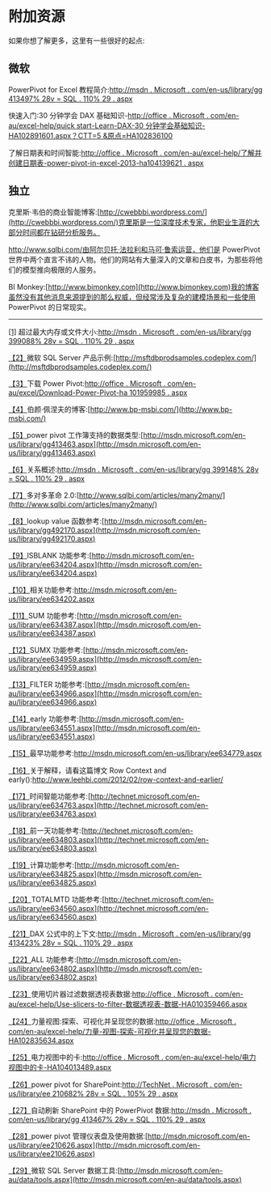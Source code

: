 # 附加资源

如果你想了解更多，这里有一些很好的起点:

## 微软

PowerPivot for Excel 教程简介:[http://msdn . Microsoft . com/en-us/library/gg 413497% 28v = SQL . 110% 29 . aspx](http://msdn.microsoft.com/en-us/library/gg413497%28v=sql.110%29.aspx)

快速入门:30 分钟学会 DAX 基础知识-[http://office . Microsoft . com/en-au/excel-help/quick start-Learn-DAX-30 分钟学会基础知识-HA102891601.aspx？CTT=5 &原点=HA102836100](http://office.microsoft.com/en-au/excel-help/quickstart-learn-dax-basics-in-30-minutes-HA102891601.aspx?CTT=5&origin=HA102836100)

了解日期表和时间智能:[http://office . Microsoft . com/en-au/excel-help/了解并创建日期表-power-pivot-in-excel-2013-ha104139621 . aspx](http://office.microsoft.com/en-au/excel-help/understand-and-create-date-tables-in-power-pivot-in-excel-2013-HA104139621.aspx)

## 独立

克里斯·韦伯的商业智能博客:[http://cwebbbi.wordpress.com/](http://cwebbbi.wordpress.com/)克里斯是一位深度技术专家，他职业生涯的大部分时间都在钻研分析服务。

http://www.sqlbi.com/由阿尔贝托·法拉利和马可·鲁索运营，他们是 PowerPivot 世界中两个直言不讳的人物。他们的网站有大量深入的文章和白皮书，为那些将他们的模型推向极限的人服务。

BI Monkey:[http://www.bimonkey.com](http://www.bimonkey.com)我的博客虽然没有其他消息来源提到的那么权威，但经常涉及复杂的建模场景和一些使用 PowerPivot 的日常现实。

* * *

[[1]](0.html#_ftnref1) 超过最大内存或文件大小:[http://msdn . Microsoft . com/en-us/library/gg 399088% 28v = SQL . 110% 29 . aspx](http://msdn.microsoft.com/en-us/library/gg399088%28v=sql.110%29.aspx)

[【2】](1.html#_ftnref2)微软 SQL Server 产品示例:[http://msftdbprodsamples.codeplex.com/](http://msftdbprodsamples.codeplex.com/)

[【3】](1.html#_ftnref3)下载 Power Pivot:[http://office . Microsoft . com/en-au/excel/Download-Power-Pivot-ha 101959985 . aspx](http://office.microsoft.com/en-au/excel/download-power-pivot-HA101959985.aspx)

[【4】](1.html#_ftnref4)伯颜·佩涅夫的博客:[http://www.bp-msbi.com/](http://www.bp-msbi.com/)

[【5】](1.html#_ftnref5)power pivot 工作簿支持的数据类型:[http://msdn.microsoft.com/en-us/library/gg413463.aspx](http://msdn.microsoft.com/en-us/library/gg413463.aspx)

[【6】](1.html#_ftnref6)关系概述:[http://msdn . Microsoft . com/en-us/library/gg 399148% 28v = SQL . 110% 29 . aspx](http://msdn.microsoft.com/en-us/library/gg399148%28v=sql.110%29.aspx)

[【7】](1.html#_ftnref7)多对多革命 2.0:[http://www.sqlbi.com/articles/many2many/](http://www.sqlbi.com/articles/many2many/)

[【8】](1.html#_ftnref8)lookup value 函数参考:[http://msdn.microsoft.com/en-us/library/gg492170.aspx](http://msdn.microsoft.com/en-us/library/gg492170.aspx)

[【9】](1.html#_ftnref9)ISBLANK 功能参考:[http://msdn.microsoft.com/en-us/library/ee634204.aspx](http://msdn.microsoft.com/en-us/library/ee634204.aspx)

[【10】](1.html#_ftnref10)相关功能参考:http://msdn.microsoft.com/en-us/library/ee634202.aspx

[【11】](1.html#_ftnref11)SUM 功能参考:[http://msdn.microsoft.com/en-us/library/ee634387.aspx](http://msdn.microsoft.com/en-us/library/ee634387.aspx)

[【12】](1.html#_ftnref12)SUMX 功能参考:[http://msdn.microsoft.com/en-us/library/ee634959.aspx](http://msdn.microsoft.com/en-us/library/ee634959.aspx)

[【13】](1.html#_ftnref13)FILTER 功能参考:[http://msdn.microsoft.com/en-au/library/ee634966.aspx](http://msdn.microsoft.com/en-au/library/ee634966.aspx)

[【14】](1.html#_ftnref14)early 功能参考:[http://msdn.microsoft.com/en-us/library/ee634551.aspx](http://msdn.microsoft.com/en-us/library/ee634551.aspx)

[【15】](1.html#_ftnref15)最早功能参考:http://msdn.microsoft.com/en-us/library/ee634779.aspx

[【16】](1.html#_ftnref16)关于解释，请看这篇博文 Row Context and early():http://www.leehbi.com/2012/02/row-context-and-earlier/

[【17】](1.html#_ftnref17)时间智能功能参考:[http://technet.microsoft.com/en-us/library/ee634763.aspx](http://technet.microsoft.com/en-us/library/ee634763.aspx)

[【18】](1.html#_ftnref18)前一天功能参考:[http://technet.microsoft.com/en-us/library/ee634803.aspx](http://technet.microsoft.com/en-us/library/ee634803.aspx)

[【19】](1.html#_ftnref19)计算功能参考:[http://msdn.microsoft.com/en-us/library/ee634825.aspx](http://msdn.microsoft.com/en-us/library/ee634825.aspx)

[【20】](1.html#_ftnref20)TOTALMTD 功能参考:[http://technet.microsoft.com/en-us/library/ee634560.aspx](http://technet.microsoft.com/en-us/library/ee634560.aspx)

[【21】](1.html#_ftnref21)DAX 公式中的上下文:[http://msdn . Microsoft . com/en-us/library/gg 413423% 28v = SQL . 110% 29 . aspx](http://msdn.microsoft.com/en-us/library/gg413423%28v=sql.110%29.aspx)

[【22】](1.html#_ftnref22)ALL 功能参考:[http://msdn.microsoft.com/en-us/library/ee634802.aspx](http://msdn.microsoft.com/en-us/library/ee634802.aspx)

[【23】](2.html#_ftnref23)使用切片器过滤数据透视表数据:[http://office . Microsoft . com/en-au/excel-help/Use-slicers-to-filter-数据透视表-数据-HA010359466.aspx](http://office.microsoft.com/en-au/excel-help/use-slicers-to-filter-pivottable-data-HA010359466.aspx)

[【24】](2.html#_ftnref24)力量视图:探索、可视化并呈现您的数据:[http://office . Microsoft . com/en-au/excel-help/力量-视图-探索-可视化并呈现您的数据-HA102835634.aspx](http://office.microsoft.com/en-au/excel-help/power-view-explore-visualize-and-present-your-data-HA102835634.aspx)

[【25】](2.html#_ftnref25)电力视图中的卡:[http://office . Microsoft . com/en-au/excel-help/电力视图中的卡-HA104013489.aspx](http://office.microsoft.com/en-au/excel-help/cards-in-power-view-HA104013489.aspx)

[【26】](3.html#_ftnref26)power pivot for SharePoint:[http://TechNet . Microsoft . com/en-us/library/ee 210682% 28v = SQL . 105% 29 . aspx](http://technet.microsoft.com/en-us/library/ee210682%28v=sql.105%29.aspx)

[【27】](3.html#_ftnref27)自动刷新 SharePoint 中的 PowerPivot 数据:[http://msdn . Microsoft . com/en-us/library/gg 413467% 28v = SQL . 110% 29 . aspx](http://msdn.microsoft.com/en-us/library/gg413467%28v=sql.110%29.aspx)

[【28】](3.html#_ftnref28)power pivot 管理仪表盘及使用数据:[http://msdn.microsoft.com/en-us/library/ee210626.aspx](http://msdn.microsoft.com/en-us/library/ee210626.aspx)

[【29】](3.html#_ftnref29)微软 SQL Server 数据工具:[http://msdn.microsoft.com/en-au/data/tools.aspx](http://msdn.microsoft.com/en-au/data/tools.aspx)